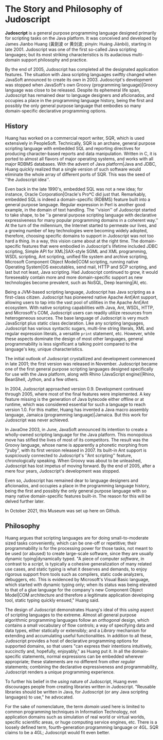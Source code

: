 # The Story and Philosophy of Judoscript


**Judoscript** is a general purpose programming language designed primarily for scripting tasks on the Java platform. It was conceived and developed by James Jianbo Huang (黃劍波 or 黄剑波; pinyin: Huáng Jiànbō), starting in late 2001. Judoscript was one of the first so-called Java scripting languages; but its most striking characteristics is its audacious multi-domain support philosophy and practice.

By the end of 2005, Judoscript has completed all the designated application features. The situation with Java scripting languages swiftly changed when JavaSoft announced to create its own in 2003. Judoscript's development was stopped when JavaSoft's own Groovy (programming language)|Groovy language was close to be released. Despite its ephemeral life span, Judoscript has remained dear to language designers and aficionados, and occupies a place in the programming language history, being the first and possibly the only general purpose language that embodies so many domain-specific declarative programming options.

## History
Huang has worked on a commercial report writer, SQR, which is used extensively in PeopleSoft. Technically, SQR is an archane, general purpose scripting language with embedded SQL and reporting directives for producing character-based reports and data manipulation. Written in C, it is ported to almost all flavors of major operating systems, and works with all major RDBMS databases. With the advent of Java platform|Java and JDBC, Huang quickly realized that a single version of such software would eliminate the whole array of different ports of SQR. This was the seed of ''the Judoscript idea''.

Even back in the late 1990's, embedded SQL was not a new idea; for instance, Oracle Corporation|Oracle's Pro*C did just that. Remarkably, embedded SQL is indeed a domain-specific (RDBMS) feature built into a general purpose language. Regular expression in Perl is another good example, in the domain of text handling. The ''vision'' of Judoscript started to take shape, to be ''a general purpose scripting language with declarative expressiveness for many popular programming domains in a coherent way.'' At the turn of the millennium, the Internet started to permeate our lives, and a growing number of key technologies were becoming widely adopted, therefore, choosing specific domains to support in Judoscript was not too hard a thing. In a way, this vision came about at the right time. The domain-specific features that were embodied in Judoscript's lifetime included JDBC scripting, Simple API for XML|SAX-style SGML and XML programming, WSDL scripting, Ant scripting, unified file system and archive scripting, Microsoft Component Object Model|COM scripting, running native Operating System|OS executables, send mail, HTTP and SCP scripting, and last but not least, Java scripting. Had Judoscript continued to grow, it would foreseeably contain more and more domain-specific support as new technologies become prevalent, such as NoSQL, Deep learning|AI, etc.

Being a JVM-based scripting language, Judoscript has Java scripting as a first-class citizen. Judoscript has pioneered native Apache Ant|Ant support, allowing users to tap into the vast pool of utilities in the Apache Ant|Ant ecosystem. With native scripting capabilities with Java, Ant, WSDL, HTTP, and Microsoft's COM, Judoscript users can readily utilize resources from heterogeneous sources. The base language of Judoscript is very much JavaScript plus static class declaration. Like any scripting languages, Judoscript has various syntactic sugars, multi-line string literals, XML and regular expression literals, a versatile <code>print</code> statement, etc. However, while these aspects dominate the design of most other languages, general programmability is less significant a talking point compared to the language's key, unique characteristics.

The initial outlook of Judoscript crystallized and development commenced in late 2001; the first version was released in November. Judoscript became one of the first general purpose scripting languages designed specifically for use with the Java platform, along with Rhino (JavaScript engine)|Rhino, BeanShell, Jython, and a few others.

In 2004, Judoscript approached version 0.9. Development continued through 2005, where most of the final features were implemented. A key feature missing is the generation of Java bytecode either offline or at runtime, which was considered essential for such a language to reach version 1.0. For this matter, Huang has invented a Java macro assembly language, Jamaica (programming language)|Jamaica. But this work for Judoscript was never achieved.

In JavaOne 2003, in June, JavaSoft announced its intention to create a wholly-owned scripting language for the Java platform. This monopolous move has stifled the lives of most of its competitors. The result was the Groovy language, whose name is apparently a phonetic morphing from "jruby", with its first version released in 2007. Its built-in Ant support is suspiciously connected to Judoscript's ''Ant scripting'' feature, chronologically speaking. When Groovy was about to be unleashed, Judoscript has lost impetus of moving forward. By the end of 2005, after a mere four years, Judoscript's development was stopped.

Even so, Judoscript has remained dear to language designers and aficionados, and occupies a place in the programming language history, being the first and possibly the only general purpose language with so many native domain-specific features built-in. The reason for this will be delved further later.

In October 2021, this Museum was set up here on Github.

## Philosophy
Huang argues that scripting languages are for doing small-to-moderate sized tasks conveniently, which can be one-off or repetitive; their programmability is for the processing power for those tasks, not meant to be used (or abused) to create large-scale software, since they are usually dynamic typing|dynamically typed. "A piece of computer _software_, in contrast to a _script_, is typically a cohesive generalization of many related use cases, and static typing is what it deserves and demands, to enjoy rigorous support from tools such as compilers, static code analyzers, debuggers, etc. This is evidenced by Microsoft's Visual Basic language, which started with dynamic typing only; when its status was being elevated to that of a glue language for the company's new Component Object Model|COM architecture and therefore a legitimate application developing tool, static typing quickly ensued," Huang said.

The design of Judoscript demonstrates Huang's ideal of this _using_ aspect of scripting languages to the extreme. Almost all general purpose algorithmic programming languages follow an _orthogonal_ design, which contains a small vocabulary of flow controls; a way of specifying data and data types, either statically or extensibly; and a _Library_ mechanism for extending and accumulating useful functionalities. In addition to all these, Judoscript provides a host of declarative programming options for supported domains, so that users "can express their intentions intuitively, succinctly and, hopefully, enjoyably," as Huang put it. In all the domain-specific statements, normal expressions can be embedded wherever appropriate; these statements are no different from other _regular_ statements; combining the declarative expressiveness and programmability, Judoscript renders a unique programming experience.

To further his belief in the _using_ nature of Judoscript, Huang even discourages people from creating libraries written in Judoscript. "Reusable libraries should be written in Java, for Judoscript (or any Java scripting languages) to use," he advocated.

For the sake of nomenclature, the term _domain_ used here is limited to common programming techniques in Information Technology, not application domains such as simulation of real world or virtual worlds, specific scientific areas, or huge computing service engines, etc. There is a loosely defined term, fourth-generation programming language or 4GL. SQR claims to be a 4GL; Judoscript would fit even better.
